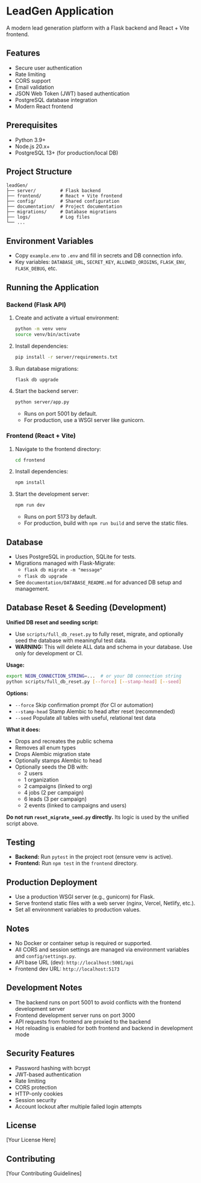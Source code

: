 # LeadGen Application

A modern lead generation platform with a Flask backend and React + Vite frontend.

## Features

- Secure user authentication
- Rate limiting
- CORS support
- Email validation
- JSON Web Token (JWT) based authentication
- PostgreSQL database integration
- Modern React frontend

## Prerequisites

- Python 3.9+
- Node.js 20.x+
- PostgreSQL 13+ (for production/local DB)

## Project Structure

```
leadGen/
├── server/         # Flask backend
├── frontend/       # React + Vite frontend
├── config/         # Shared configuration
├── documentation/  # Project documentation
├── migrations/     # Database migrations
├── logs/           # Log files
└── ...
```

## Environment Variables

- Copy `example.env` to `.env` and fill in secrets and DB connection info.
- Key variables: `DATABASE_URL`, `SECRET_KEY`, `ALLOWED_ORIGINS`, `FLASK_ENV`, `FLASK_DEBUG`, etc.

## Running the Application

### Backend (Flask API)
1. Create and activate a virtual environment:
   ```bash
   python -m venv venv
   source venv/bin/activate
   ```
2. Install dependencies:
   ```bash
   pip install -r server/requirements.txt
   ```
3. Run database migrations:
   ```bash
   flask db upgrade
   ```
4. Start the backend server:
   ```bash
   python server/app.py
   ```
   - Runs on port 5001 by default.
   - For production, use a WSGI server like gunicorn.

### Frontend (React + Vite)
1. Navigate to the frontend directory:
   ```bash
   cd frontend
   ```
2. Install dependencies:
   ```bash
   npm install
   ```
3. Start the development server:
   ```bash
   npm run dev
   ```
   - Runs on port 5173 by default.
   - For production, build with `npm run build` and serve the static files.

## Database
- Uses PostgreSQL in production, SQLite for tests.
- Migrations managed with Flask-Migrate:
  - `flask db migrate -m "message"`
  - `flask db upgrade`
- See `documentation/DATABASE_README.md` for advanced DB setup and management.

## Database Reset & Seeding (Development)

**Unified DB reset and seeding script:**

- Use `scripts/full_db_reset.py` to fully reset, migrate, and optionally seed the database with meaningful test data.
- **WARNING:** This will delete ALL data and schema in your database. Use only for development or CI.

**Usage:**
```bash
export NEON_CONNECTION_STRING=...  # or your DB connection string
python scripts/full_db_reset.py [--force] [--stamp-head] [--seed]
```

**Options:**
- `--force`       Skip confirmation prompt (for CI or automation)
- `--stamp-head`  Stamp Alembic to head after reset (recommended)
- `--seed`        Populate all tables with useful, relational test data

**What it does:**
- Drops and recreates the public schema
- Removes all enum types
- Drops Alembic migration state
- Optionally stamps Alembic to head
- Optionally seeds the DB with:
  - 2 users
  - 1 organization
  - 2 campaigns (linked to org)
  - 4 jobs (2 per campaign)
  - 6 leads (3 per campaign)
  - 2 events (linked to campaigns and users)

**Do not run `reset_migrate_seed.py` directly.**
Its logic is used by the unified script above.

## Testing
- **Backend:** Run `pytest` in the project root (ensure venv is active).
- **Frontend:** Run `npm test` in the `frontend` directory.

## Production Deployment
- Use a production WSGI server (e.g., gunicorn) for Flask.
- Serve frontend static files with a web server (nginx, Vercel, Netlify, etc.).
- Set all environment variables to production values.

## Notes
- No Docker or container setup is required or supported.
- All CORS and session settings are managed via environment variables and `config/settings.py`.
- API base URL (dev): `http://localhost:5001/api`
- Frontend dev URL: `http://localhost:5173`

## Development Notes

- The backend runs on port 5001 to avoid conflicts with the frontend development server
- Frontend development server runs on port 3000
- API requests from frontend are proxied to the backend
- Hot reloading is enabled for both frontend and backend in development mode

## Security Features

- Password hashing with bcrypt
- JWT-based authentication
- Rate limiting
- CORS protection
- HTTP-only cookies
- Session security
- Account lockout after multiple failed login attempts

## License

[Your License Here]

## Contributing

[Your Contributing Guidelines]